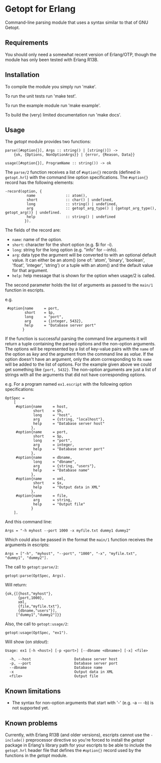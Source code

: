 Getopt for Erlang
=================

Command-line parsing module that uses a syntax similar to that of GNU Getopt.


Requirements
------------

You should only need a somewhat recent version of Erlang/OTP, though the module
has only been tested with Erlang R13B.


Installation
------------

To compile the module you simply run 'make'.

To run the unit tests run 'make test'.

To run the example module run 'make example'.

To build the (very) limited documentation run 'make docs'.


Usage
-----

The *getopt* module provides two functions:

    parse([#option{}], Args :: string() | [string()]) ->
        {ok, {Options, NonOptionArgs}} | {error, {Reason, Data}}

    usage([#option{}], ProgramName :: string()) -> ok

The ``parse/2`` function receives a list of ``#option{}`` records (defined in
``getopt.hrl``) with the command line option specifications. The ``#option{}``
record has the following elements:

    -record(option, {
              name              :: atom(),
              short             :: char() | undefined,
              long              :: string() | undefined,
              arg               :: getopt_arg_type() | {getopt_arg_type(), getopt_arg()} | undefined.
              help              :: string() | undefined
             }).

The fields of the record are:

  - ``name``: name of the option.
  - ``short``: character for the short option (e.g. $i for -i).
  - ``long``: string for the long option (e.g. "info" for --info).
  - ``arg``: data type the argument will be converted to with an optional default value. It can either be an atom() (one of: 'atom', 'binary', 'boolean', 'float', 'integer', 'string') or a tuple with an atom() and the default value for that argument.
  - ``help``: help message that is shown for the option when usage/2 is called.

The second parameter holds the list of arguments as passed to the ``main/1``
function in escripts.

e.g.

     #option{name     = port,
             short    = $p,
             long     = "port",
             arg      = {integer, 5432},
             help     = "Database server port"
            }

If the function is successful parsing the command line arguments it will return
a tuple containing the parsed options and the non-option arguments. The options
will be represented by a list of key-value pairs with the ``name`` of the
option as *key* and the argument from the command line as *value*. If the option
doesn't have an argument, only the atom corresponding to its ``name`` will be
added to the list of options. For the example given above we could get something
like ``{port, 5432}``. The non-option arguments are just a list of strings with
all the arguments that did not have corresponding options.

e.g. For a program named ``ex1.escript`` with the following option specifications:

    OptSpec =
        [
         #option{name     = host,
                 short    = $h,
                 long     = "host",
                 arg      = {string, "localhost"},
                 help     = "Database server host"
                },
         #option{name     = port,
                 short    = $p,
                 long     = "port",
                 arg      = integer,
                 help     = "Database server port"
                },
         #option{name     = dbname,
                 long     = "dbname",
                 arg      = {string, "users"},
                 help     = "Database name"
                },
         #option{name     = xml,
                 short    = $x,
                 help     = "Output data in XML"
                },
         #option{name     = file,
                 arg      = string,
                 help     = "Output file"
                }
        ].

And this command line:

    Args = "-h myhost --port 1000 -x myfile.txt dummy1 dummy2"

Which could also be passed in the format the ``main/1`` function receives the arguments in escripts:

    Args = ["-h", "myhost", "--port", "1000", "-x", "myfile.txt", "dummy1", "dummy2"].

The call to ``getopt:parse/2``:

    getopt:parse(OptSpec, Args).

Will return:

    {ok,{[{host,"myhost"},
          {port,1000},
          xml,
          {file,"myfile.txt"},
          {dbname,"users"}],
         ["dummy1","dummy2"]}}

Also, the call to ``getopt:usage/2``:

    getopt:usage(OptSpec, "ex1").

Will show (on *stdout*):

    Usage: ex1 [-h <host>] [-p <port>] [--dbname <dbname>] [-x] <file>

      -h, --host                    Database server host
      -p, --port                    Database server port
      --dbname                      Database name
      -x                            Output data in XML
      <file>                        Output file


Known limitations
-----------------

  - The syntax for non-option arguments that start with '-' (e.g. -a -- -b)
    is not supported yet.


Known problems
--------------

Currently, with Erlang R13B (and older versions), escripts cannot use the
``-include()`` preprocessor directive so you're forced to install the *getopt*
package in Erlang's library path for your escripts to be able to include the
``getopt.hrl`` header file that defines the ``#option{}`` record used by the
functions in the *getopt* module.

